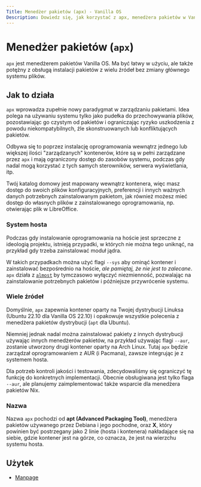 ```yaml
---
Title: Menedżer pakietów (apx) - Vanilla OS
Description: Dowiedz się, jak korzystać z apx, menedżera pakietów w Vanilla OS
---
```


# Menedżer pakietów (`apx`)

`apx` jest menedżerem pakietów Vanilla OS. Ma być łatwy w użyciu, ale także 
potężny z obsługą instalacji pakietów z wielu źródeł bez zmiany głównego 
systemu plików.

## Jak to działa

`apx` wprowadza zupełnie nowy paradygmat w zarządzaniu pakietami. Idea polega 
na używaniu systemu tylko jako pudełka do przechowywania plików, pozostawiając 
go czystym od pakietów i ograniczając ryzyko uszkodzenia z powodu niekompatybilnych, 
źle skonstruowanych lub konfliktujących pakietów.

Odbywa się to poprzez instalację oprogramowania wewnątrz jednego lub większej 
ilości "zarządzanych" kontenerów, które są w pełni zarządzane przez `apx` i mają 
ograniczony dostęp do zasobów systemu, podczas gdy nadal mogą korzystać z 
tych samych sterowników, serwera wyświetlania, itp.

Twój katalog domowy jest mapowany wewnątrz kontenera, więc masz dostęp do 
swoich plików konfiguracyjnych, preferencji i innych ważnych danych potrzebnych 
zainstalowanym pakietom, jak również możesz mieć dostęp do własnych plików z 
zainstalowanego oprogramowania, np. otwierając plik w LibreOffice.

### System hosta

Podczas gdy instalowanie oprogramowania na hoście jest sprzeczne z ideologią 
projektu, istnieją przypadki, w których nie można tego uniknąć, na przykład 
gdy trzeba zainstalować moduł jądra.

W takich przypadkach można użyć flagi `--sys` aby ominąć kontener i zainstalować 
bezpośrednio na hoście, *ale pamiętaj, że nie jest to zalecane*. `apx` działa 
z [`almost`](/docs/almost) by tymczasowo wyłączyć niezmienność, pozwalając na 
zainstalowanie potrzebnych pakietów i późniejsze przywrócenie systemu.

### Wiele źródeł

Domyślnie, `apx` zapewnia kontener oparty na Twojej dystrybucji Linuksa (Ubuntu 
22.10 dla Vanilla OS 22.10) i opakowuje wszystkie polecenia z menedżera pakietów 
dystrybucji (`apt` dla Ubuntu).

Niemniej jednak nadal można zainstalować pakiety z innych dystrybucji używając 
innych menedżerów pakietów, na przykład używając flagi `--aur`, zostanie utworzony 
drugi kontener oparty na Arch Linux. Tutaj `apx` będzie zarządzał oprogramowaniem 
z AUR (i Pacmana), zawsze integrując je z systemem hosta.

Dla potrzeb kontroli jakości i testowania, zdecydowaliśmy się ograniczyć tę funkcję 
do konkretnych implementacji. Obecnie obsługiwana jest tylko flaga `--aur`, ale 
planujemy zaimplementować także wsparcie dla menedżera pakietów Nix.

### Nazwa

Nazwa `apx` pochodzi od **apt (Advanced Packaging Tool)**, menedżera pakietów 
używanego przez Debiana i jego pochodne, oraz **X**, który powinien być postrzegany 
jako 2 linie (hosta i kontenera) nakładające się na siebie, gdzie kontener jest na 
górze, co oznacza, że jest na wierzchu systemu hosta.

## Użytek

- [Manpage](apx-manpage)
